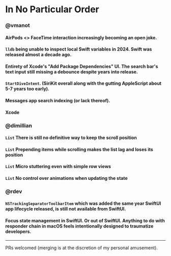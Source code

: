 # In No Particular Order 

### @vmanot

#### AirPods <> FaceTime interaction increasingly becoming an open joke.

#### `lldb` being unable to inspect local Swift variables in 2024. Swift was released almost a decade ago.

#### Entirety of Xcode's "Add Package Dependencies" UI. The search bar's text input still missing a debounce despite years into release.

#### `StartDiveIntent`. (SiriKit overall along with the gutting AppleScript about 5-7 years too early). 

#### Messages app search indexing (or lack thereof).

#### Xcode

### @dimillian

#### `List` There is still no definitive way to keep the scroll position

#### `List` Prepending items while scrolling makes the list lag and loses its position

#### `List` Micro stuttering even with simple row views 

#### `List` No control over animations when updating the state

### @rdev

#### `NSTrackingSeparatorToolbarItem` which was added the same year SwiftUI app lifecycle released, is still not available from SwiftUI.

#### Focus state management in SwiftUI. Or out of SwiftUI. Anything to do with responder chain in macOS feels intentionally designed to traumatize developers.

---

PRs welcomed (merging is at the discretion of my personal amusement).
